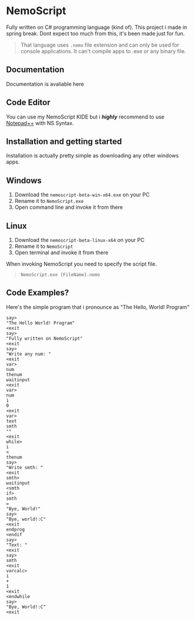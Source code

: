 # NemoScript
Fully written on C# programming language (kind of). This project i made in spring break. Dont expect too much from this, it's been made just for fun.

> That language uses ```.nemo``` file extension and can only be used for console applications. It can't compile apps to .exe or any binary file.

## Documentation
Documentation is avaliable here

## Code Editor
You can use my NemoScript KIDE but i ***highly*** recommend to use [Notepad++](https://notepad-plus-plus.org/downloads/) with NS Syntax.

## Installation and getting started
Installation is actually pretty simple as downloading any other windows apps.
## Windows
1. Download the ```nemoscript-beta-win-x64.exe``` on your PC
2. Rename it to ```NemoScript.exe```
3. Open command line and invoke it from there
## Linux
1. Download the ```nemoscript-beta-linux-x64``` on your PC
2. Rename it to ```NemoScript```
3. Open terminal and invoke it from there

When invoking NemoScript you need to specify the script file.  
> ```NemoScript.exe [FileName].nemo```

## Code Examples?
Here's the simple program that i pronounce as "The Hello, World! Program"
```
say>
"The Hello World! Program"
<exit
say>
"Fully written on NemoScript"
<exit
say>
"Write any num: "
<exit
var>
num
thenum
waitinput
<exit
var>
num
i
0
<exit
var>
text
smth
""
<exit
while>
i
<
thenum
say>
"Write smth: "
<exit
smth>
waitinput
<smth
if>
smth
=
"Bye, World!"
say>
"Bye, world!:C"
<exit
endprog
<endif
say>
"Text: "
<exit
say>
smth
<exit
varcalc>
i
+
1
<exit
<endwhile
say>
"Bye, World!:C"
<exit
```

